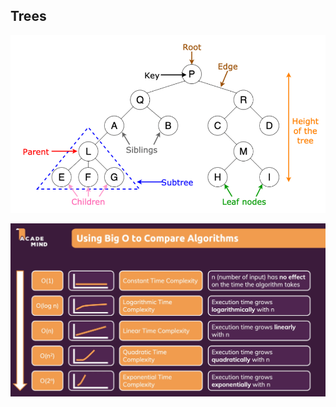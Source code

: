 ## Trees

![Tree Labeled](images/treeLabeled.png)

![Types of Trees](images/comparingAlgorithms.png)
